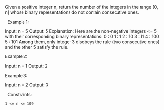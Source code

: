 Given a positive integer n, return the number of the integers in the range [0, n] whose binary representations do not contain consecutive ones.

 
Example 1:

Input: n = 5
Output: 5
Explanation:
Here are the non-negative integers <= 5 with their corresponding binary representations:
0 : 0
1 : 1
2 : 10
3 : 11
4 : 100
5 : 101
Among them, only integer 3 disobeys the rule (two consecutive ones) and the other 5 satisfy the rule. 


Example 2:

Input: n = 1
Output: 2


Example 3:

Input: n = 2
Output: 3


 
Constraints:


	1 <= n <= 109


